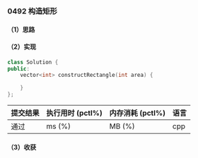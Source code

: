 ### 0492 构造矩形

#### （1）思路

#### （2）实现

```cpp
class Solution {
public:
    vector<int> constructRectangle(int area) {

    }
};
```

| 提交结果 | 执行用时 (pctl%) | 内存消耗 (pctl%) | 语言 |
|:---------|:-----------------|:-----------------|:-----|
| 通过     |  ms (%)   |  MB (%)  | cpp  |

#### （3）收获
